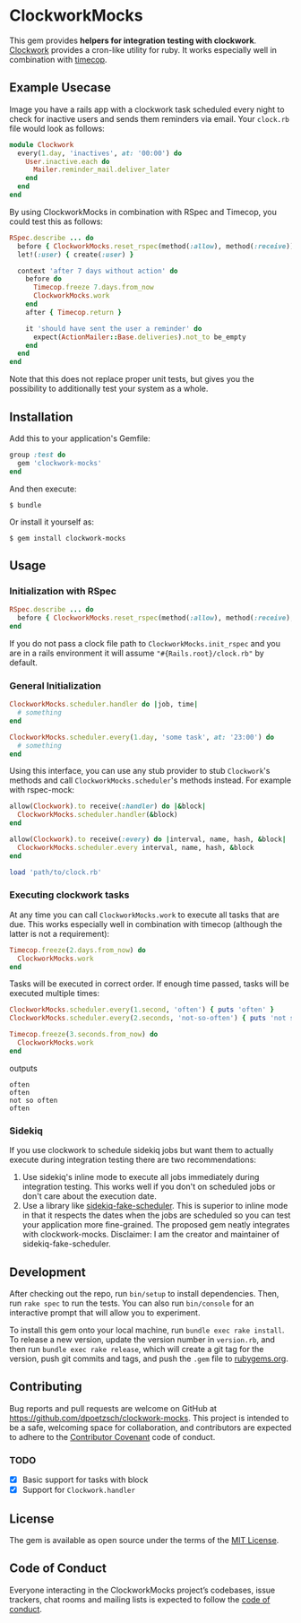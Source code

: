 # ClockworkMocks

This gem provides **helpers for integration testing with clockwork**.
[Clockwork](https://github.com/Rykian/clockwork) provides a cron-like utility for ruby.
It works especially well in combination with [timecop](https://github.com/travisjeffery/timecop).

## Example Usecase

Image you have a rails app with a clockwork task scheduled every night to check for inactive users and sends them reminders via email.
Your `clock.rb` file would look as follows:

```ruby
module Clockwork
  every(1.day, 'inactives', at: '00:00') do
    User.inactive.each do
      Mailer.reminder_mail.deliver_later
    end
  end
end
```

By using ClockworkMocks in combination with RSpec and Timecop, you could test this as follows:

```ruby
RSpec.describe ... do
  before { ClockworkMocks.reset_rspec(method(:allow), method(:receive)) }
  let!(:user) { create(:user) }

  context 'after 7 days without action' do
    before do
      Timecop.freeze 7.days.from_now
      ClockworkMocks.work
    end
    after { Timecop.return }

    it 'should have sent the user a reminder' do
      expect(ActionMailer::Base.deliveries).not_to be_empty
    end
  end
end
```

Note that this does not replace proper unit tests, but gives you the possibility to additionally test your system as a whole.

## Installation

Add this to your application's Gemfile:

```ruby
group :test do
  gem 'clockwork-mocks'
end
```

And then execute:

    $ bundle

Or install it yourself as:

    $ gem install clockwork-mocks

## Usage

### Initialization with RSpec

```ruby
RSpec.describe ... do
  before { ClockworkMocks.reset_rspec(method(:allow), method(:receive), 'path/to/clock.rb') }
end
```

If you do not pass a clock file path to `ClockworkMocks.init_rspec` and you are in a rails environment it will assume `"#{Rails.root}/clock.rb"` by default.

### General Initialization

```ruby
ClockworkMocks.scheduler.handler do |job, time|
  # something
end

ClockworkMocks.scheduler.every(1.day, 'some task', at: '23:00') do
  # something
end
```

Using this interface, you can use any stub provider to stub `Clockwork`'s methods and call `ClockworkMocks.scheduler`'s methods instead.
For example with rspec-mock:

```ruby
allow(Clockwork).to receive(:handler) do |&block|
  ClockworkMocks.scheduler.handler(&block)
end

allow(Clockwork).to receive(:every) do |interval, name, hash, &block|
  ClockworkMocks.scheduler.every interval, name, hash, &block
end

load 'path/to/clock.rb'
```

### Executing clockwork tasks

At any time you can call `ClockworkMocks.work` to execute all tasks that are due.
This works especially well in combination with timecop (although the latter is not a requirement):

```ruby
Timecop.freeze(2.days.from_now) do
  ClockworkMocks.work
end
```

Tasks will be executed in correct order.
If enough time passed, tasks will be executed multiple times:

```ruby
ClockworkMocks.scheduler.every(1.second, 'often') { puts 'often' }
ClockworkMocks.scheduler.every(2.seconds, 'not-so-often') { puts 'not so often' }

Timecop.freeze(3.seconds.from_now) do
  ClockworkMocks.work
end
```

outputs

```
often
often
not so often
often
```

### Sidekiq

If you use clockwork to schedule sidekiq jobs but want them to actually execute during integration testing there are two recommendations:

1. Use sidekiq's inline mode to execute all jobs immediately during integration testing.
   This works well if you don't on scheduled jobs or don't care about the execution date.
2. Use a library like [sidekiq-fake-scheduler](https://github.com/dpoetzsch/sidekiq-fake-scheduler).
   This is superior to inline mode in that it respects the dates when the jobs are scheduled so you can test your application more fine-grained.
   The proposed gem neatly integrates with clockwork-mocks.
   Disclaimer: I am the creator and maintainer of sidekiq-fake-scheduler.

## Development

After checking out the repo, run `bin/setup` to install dependencies. Then, run `rake spec` to run the tests. You can also run `bin/console` for an interactive prompt that will allow you to experiment.

To install this gem onto your local machine, run `bundle exec rake install`. To release a new version, update the version number in `version.rb`, and then run `bundle exec rake release`, which will create a git tag for the version, push git commits and tags, and push the `.gem` file to [rubygems.org](https://rubygems.org).

## Contributing

Bug reports and pull requests are welcome on GitHub at https://github.com/dpoetzsch/clockwork-mocks.
This project is intended to be a safe, welcoming space for collaboration, and contributors are expected to adhere to the [Contributor Covenant](http://contributor-covenant.org) code of conduct.

### TODO

- [x] Basic support for tasks with block
- [x] Support for `Clockwork.handler`

## License

The gem is available as open source under the terms of the [MIT License](http://opensource.org/licenses/MIT).

## Code of Conduct

Everyone interacting in the ClockworkMocks project’s codebases, issue trackers, chat rooms and mailing lists is expected to follow the [code of conduct](https://github.com/dpoetzsch/clockwork-mocks/blob/master/CODE_OF_CONDUCT.md).
